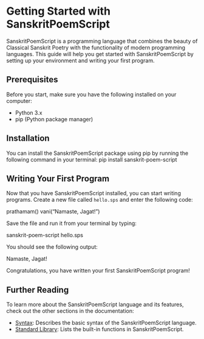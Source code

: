 # Getting Started with SanskritPoemScript

SanskritPoemScript is a programming language that combines the beauty of Classical Sanskrit Poetry with the functionality of modern programming languages. This guide will help you get started with SanskritPoemScript by setting up your environment and writing your first program.

## Prerequisites

Before you start, make sure you have the following installed on your computer:

- Python 3.x
- pip (Python package manager)

## Installation

You can install the SanskritPoemScript package using pip by running the following command in your terminal:
pip install sanskrit-poem-script

## Writing Your First Program

Now that you have SanskritPoemScript installed, you can start writing programs. Create a new file called `hello.sps` and enter the following code:

prathamam()
vani(“Namaste, Jagat!”)

Save the file and run it from your terminal by typing:

sanskrit-poem-script hello.sps

You should see the following output:

Namaste, Jagat!

Congratulations, you have written your first SanskritPoemScript program!

## Further Reading

To learn more about the SanskritPoemScript language and its features, check out the other sections in the documentation:

- [Syntax](syntax.md): Describes the basic syntax of the SanskritPoemScript language.
- [Standard Library](standard_library.md): Lists the built-in functions in SanskritPoemScript.

